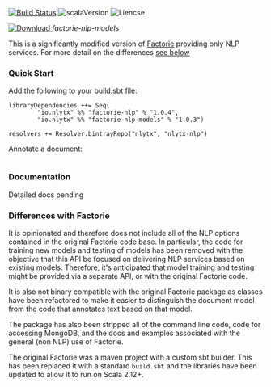 [![Build Status](https://travis-ci.org/nlytx/factorie-nlp.svg?branch=master)](https://travis-ci.org/nlytx/factorie-nlp) ![scalaVersion](https://img.shields.io/badge/scala-2.12.3-red.svg) ![Liencse](https://img.shields.io/badge/License-Apache%202.0-lightgrey.svg)

[ ![Download](https://api.bintray.com/packages/nlytx/nlytx-nlp/factorie-nlp-models/images/download.svg) ](https://bintray.com/nlytx/nlytx-nlp/factorie-nlp-models/_latestVersion) *factorie-nlp-models*

<!-- [ ![Download](https://api.bintray.com/packages/nlytx/nlytx-nlp/nlytx-nlp-api/images/download.svg) ](https://bintray.com/nlytx/nlytx-nlp/nlytx-nlp-api/_latestVersion) *nlytx-nlp-api*
# factorie-nlp -->

This is a significantly modified version of [Factorie](https://github.com/factorie/factorie) providing only NLP services. For more detail on the differences [see below](#diffs)

### Quick Start

Add the following to your build.sbt file:

```sbtshell
libraryDependencies ++= Seq(
        "io.nlytx" %% "factorie-nlp" % "1.0.4",
        "io.nlytx" %% "factorie-nlp-models" % "1.0.3")

resolvers += Resolver.bintrayRepo("nlytx", "nlytx-nlp")
```

Annotate a document:

```scala

```

### Documentation

Detailed docs pending

### Differences with Factorie<a name="diffs"></a>

It is opinionated and therefore does not include all of the NLP options contained in the original Factorie code base. In particular, the code for training new models and testing of models has been removed with the objective that this API be focused on delivering NLP services based on existing models. Therefore, it's anticipated that model training and testing might be provided via a separate API, or with the original Factorie code.

It is also not binary compatible with the original Factorie package as classes have been refactored to make it easier to distinguish the document model from the code that annotates text based on that model.

The package has also been stripped all of the command line code, code for accessing MongoDB, and the docs and examples associated with the general (non NLP) use of Factorie.

The original Factorie was a maven project with a custom sbt builder. This has been replaced it with a standard ```build.sbt```
and the libraries have been updated to allow it to run on Scala 2.12+.




